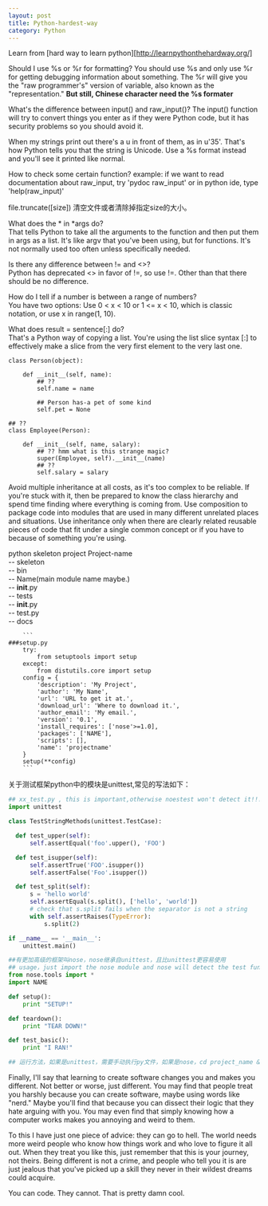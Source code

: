 ```yaml
---
layout: post
title: Python-hardest-way
category: Python
---
```


Learn from [hard way to learn python][http://learnpythonthehardway.org/]

Should I use %s or %r for formatting?
You should use %s and only use %r for getting debugging information about something. The %r will give you the "raw programmer's" version of variable, also known as the "representation." **But still, Chinese character need the %s formater**  

What's the difference between input() and raw_input()?
The input() function will try to convert things you enter as if they were Python code, but it has security problems so you should avoid it.

When my strings print out there's a u in front of them, as in u'35'.
That's how Python tells you that the string is Unicode. Use a %s format instead and you'll see it printed like normal.  

How to check some certain function?
example: if we want to read documentation about raw_input, try 'pydoc raw_input' or in python ide, type 'help(raw_input)'

file.truncate([size]) 清空文件或者清除掉指定size的大小。

What does the * in \*args do?  
That tells Python to take all the arguments to the function and then put them in args as a list. It's like argv that you've been using, but for functions. It's not normally used too often unless specifically needed.

Is there any difference between != and <>?  
Python has deprecated <> in favor of !=, so use !=. Other than that there should be no difference.

How do I tell if a number is between a range of numbers?  
You have two options: Use 0 < x < 10 or 1 <= x < 10, which is classic notation, or use x in range(1, 10).

What does result = sentence[:] do?  
That's a Python way of copying a list. You're using the list slice syntax [:] to effectively make a slice from the very first element to the very last one.


```
class Person(object):

    def __init__(self, name):
        ## ??
        self.name = name

        ## Person has-a pet of some kind
        self.pet = None

## ??
class Employee(Person):

    def __init__(self, name, salary):
        ## ?? hmm what is this strange magic?
        super(Employee, self).__init__(name)
        ## ??
        self.salary = salary
```



Avoid multiple inheritance at all costs, as it's too complex to be reliable. If you're stuck with it, then be prepared to know the class hierarchy and spend time finding where everything is coming from.
Use composition to package code into modules that are used in many different unrelated places and situations.
Use inheritance only when there are clearly related reusable pieces of code that fit under a single common concept or if you have to because of something you're using.

python skeleton project
Project-name  
	-- skeleton  
		-- bin  
		-- Name(main module name maybe.)  
			-- __init__.py  
		-- tests  
			-- __init__.py  
			-- test.py  
		-- docs  

		```
    ###setup.py
		try:
			from setuptools import setup
		except:
			from distutils.core import setup
		config = {
			'description': 'My Project',
			'author': 'My Name',
			'url': 'URL to get it at.',
			'download_url': 'Where to download it.',
			'author_email': 'My email.',
			'version': '0.1',
			'install_requires': ['nose'>=1.0],
			'packages': ['NAME'],
			'scripts': [],
			'name': 'projectname'
		}
		setup(**config)
		```


关于测试框架python中的模块是unittest,常见的写法如下：  

```Python
## xx_test.py , this is important,otherwise noestest won't detect it!!!!
import unittest

class TestStringMethods(unittest.TestCase):

  def test_upper(self):
	  self.assertEqual('foo'.upper(), 'FOO')

  def test_isupper(self):
	  self.assertTrue('FOO'.isupper())
	  self.assertFalse('Foo'.isupper())

  def test_split(self):
	  s = 'hello world'
	  self.assertEqual(s.split(), ['hello', 'world'])
	  # check that s.split fails when the separator is not a string
	  with self.assertRaises(TypeError):
		  s.split(2)

if __name__ == '__main__':
	unittest.main()

##有更加高级的框架叫nose，nose继承自unittest，且比unittest更容易使用
## usage，just import the nose module and nose will detect the test function
from nose.tools import *
import NAME

def setup():
    print "SETUP!"

def teardown():
    print "TEAR DOWN!"

def test_basic():
    print "I RAN!"

## 运行方法，如果是unittest，需要手动执行py文件，如果是nose，cd project_name && nosetests.
```



Finally, I'll say that learning to create software changes you and makes you different. Not better or worse, just different. You may find that people treat you harshly because you can create software, maybe using words like "nerd." Maybe you'll find that because you can dissect their logic that they hate arguing with you. You may even find that simply knowing how a computer works makes you annoying and weird to them.

To this I have just one piece of advice: they can go to hell. The world needs more weird people who know how things work and who love to figure it all out. When they treat you like this, just remember that this is your journey, not theirs. Being different is not a crime, and people who tell you it is are just jealous that you've picked up a skill they never in their wildest dreams could acquire.

You can code. They cannot. That is pretty damn cool.
